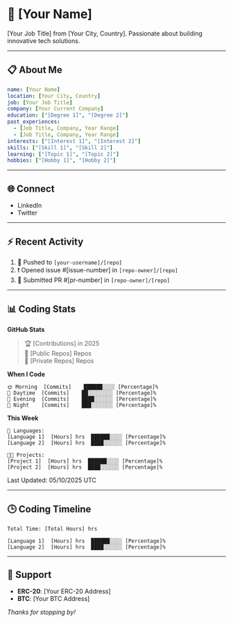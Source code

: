 # 👋 \[Your Name\]

\[Your Job Title\] from \[Your City, Country\]. Passionate about building innovative tech solutions.

---

## 📋 About Me

```yaml
name: [Your Name]
location: [Your City, Country]
job: [Your Job Title]
company: [Your Current Company]
education: ["[Degree 1]", "[Degree 2]"]
past_experiences:
  - [Job Title, Company, Year Range]
  - [Job Title, Company, Year Range]
interests: ["[Interest 1]", "[Interest 2]"]
skills: ["[Skill 1]", "[Skill 2]"]
learning: ["[Topic 1]", "[Topic 2]"]
hobbies: ["[Hobby 1]", "[Hobby 2]"]
```

---

## 🌐 Connect

- LinkedIn
- Twitter

---

## ⚡ Recent Activity

1. 🚀 Pushed to `[your-username]/[repo]`
2. ❗ Opened issue #\[issue-number\] in `[repo-owner]/[repo]`
3. 💪 Submitted PR #\[pr-number\] in `[repo-owner]/[repo]`

---

## 📊 Coding Stats

**GitHub Stats**

> 🏆 \[Contributions\] in 2025\
> 📜 \[Public Repos\] Repos\
> 🔑 \[Private Repos\] Repos

**When I Code**

```text
🌞 Morning  [Commits]    ██████░░░░ [Percentage]%
🌆 Daytime  [Commits]    ██░░░░░░░░ [Percentage]%
🌃 Evening  [Commits]    ████░░░░░░ [Percentage]%
🌙 Night    [Commits]    ███░░░░░░░ [Percentage]%
```

**This Week**

```text
💬 Languages:
[Language 1]  [Hours] hrs  ██████░░░░ [Percentage]%
[Language 2]  [Hours] hrs  ████░░░░░░ [Percentage]%

🐱‍💻 Projects:
[Project 1]  [Hours] hrs  ██████░░░░ [Percentage]%
[Project 2]  [Hours] hrs  ████░░░░░░ [Percentage]%
```

Last Updated: 05/10/2025 UTC

---

## 🕒 Coding Timeline

```text
Total Time: [Total Hours] hrs

[Language 1]  [Hours] hrs  ██████░░░░ [Percentage]%
[Language 2]  [Hours] hrs  ████░░░░░░ [Percentage]%
```

---

## 🙌 Support

- **ERC-20**: \[Your ERC-20 Address\]
- **BTC**: \[Your BTC Address\]

*Thanks for stopping by!*
